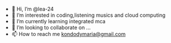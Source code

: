 - 👋 Hi, I’m @lea-24
- 👀 I’m interested in coding,listening musics and cloud computing
- 🌱 I’m currently learning integrated mca
- 💞️ I’m looking to collaborate on ...
- 📫 How to reach me kondodymaria@gmail.com

<!---
lea-24/lea-24 is a ✨ special ✨ repository because its `README.md` (this file) appears on your GitHub profile.
You can click the Preview link to take a look at your changes.
--->
